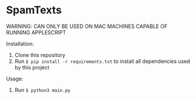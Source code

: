 # SpamTexts

WARNING: CAN ONLY BE USED ON MAC MACHINES CAPABLE OF RUNNING APPLESCRIPT

Installation:
1) Clone this repository
2) Run ```$ pip install -r requirements.txt``` to install all dependencies used by this project

Usage:
1) Run ```$ python3 main.py```